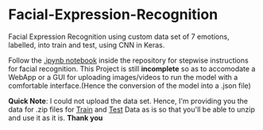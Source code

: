 # Facial-Expression-Recognition
Facial Expression Recognition using custom data set of 7 emotions, labelled, into train and test, using CNN in Keras.

Follow the [.ipynb notebook](https://github.com/abhisheknr0411/Facial-Expression-Recognition/blob/master/Facial_Expression_Training.ipynb) inside the repository for stepwise instructions for facial recognition.
This Project is still **incomplete** so as to accomodate a WebApp or a GUI for uploading images/videos to run the model with a comfortable interface.(Hence the conversion of the model into a .json  file)

**Quick Note**: I could not upload the data set. Hence, I'm providing you the data for .zip files for [Train](https://drive.google.com/file/d/1gnuuJKJg2SVjT2cjosLugF9Jwy6YZ_ji/view?usp=sharing) and [Test](https://drive.google.com/file/d/19zjWVrJNf13mCKVlZGV8J_pk9tCbShk4/view?usp=sharing) Data as is so that you'll be able to unzip and use it as it is. 
**Thank you**
